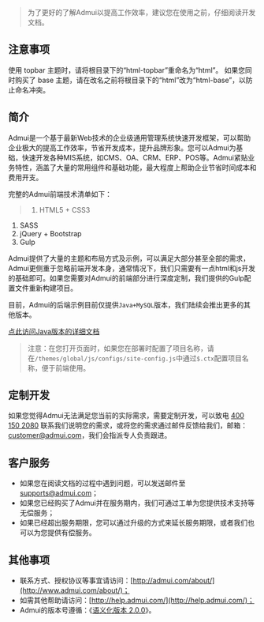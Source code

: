 > 为了更好的了解Admui以提高工作效率，建议您在使用之前，仔细阅读开发文档。

## 注意事项

使用 topbar 主题时，请将根目录下的“html-topbar”重命名为“html”。
如果您同时购买了 base 主题，请在改名之前将根目录下的“html”改为“html-base”，以防止命名冲突。

## 简介

Admui是一个基于最新Web技术的企业级通用管理系统快速开发框架，可以帮助企业极大的提高工作效率，节省开发成本，提升品牌形象。您可以Admui为基础，快速开发各种MIS系统，如CMS、OA、CRM、ERP、POS等。Admui紧贴业务特性，涵盖了大量的常用组件和基础功能，最大程度上帮助企业节省时间成本和费用开支。

完整的Admui前端技术清单如下：

> 1. HTML5 + CSS3
1. SASS
1. jQuery + Bootstrap
1. Gulp


Admui提供了大量的主题和布局方式及示例，可以满足大部分甚至全部的需求，Admui更侧重于忽略前端开发本身，通常情况下，我们只需要有一点html和js开发的基础即可。如果您需要对Admui的前端部分进行深度定制，我们提供的Gulp配置文件重新构建项目。

目前，Admui的后端示例目前仅提供`Java+MySQL`版本，我们陆续会推出更多的其他版本。

[点此访问Java版本的详细文档](../java)

> 注意：在您打开页面时，如果您在部署时配置了项目名称，请在`/themes/global/js/configs/site-config.js`中通过`$.ctx`配置项目名称，便于前端使用。

## 定制开发

如果您觉得Admui无法满足您当前的实际需求，需要定制开发，可以致电 [400 150 2080](tel:4001502080) 联系我们说明您的需求，或将您的需求通过邮件反馈给我们，邮箱：[customer@admui.com](mailto:customer@admui.com)，我们会指派专人负责跟进。

## 客户服务

* 如果您在阅读文档的过程中遇到问题，可以发送邮件至 [supports@admui.com](mailto:supports@admui.com)；
* 如果您已经购买了Admui并在服务期内，我们可通过工单为您提供技术支持等无偿服务；
* 如果已经超出服务期限，您可以通过升级的方式来延长服务期限，或者我们也可以为您提供有偿服务。

## 其他事项

* 联系方式、授权协议等事宜请访问：[http://admui.com/about/](http://www.admui.com/about/)；
* 如需其他帮助请访问：[http://help.admui.com/](http://help.admui.com/)；
* Admui的版本号遵循：《[语义化版本 2.0.0](http://semver.org/lang/zh-CN/)》。
